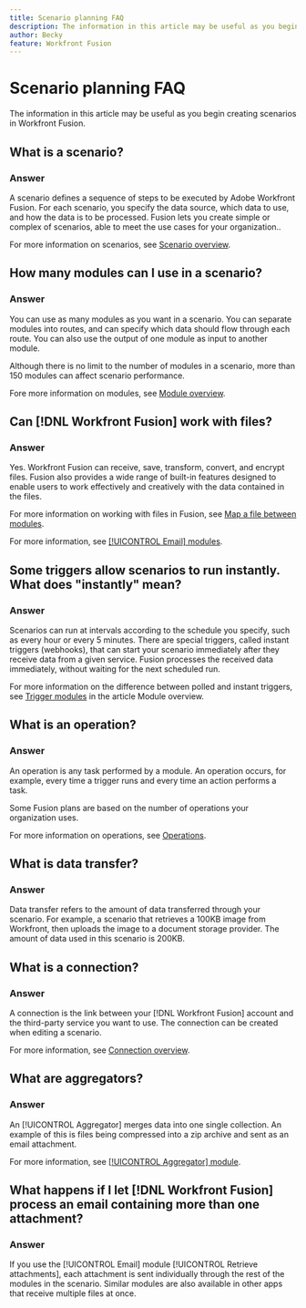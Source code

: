 ```yaml
---
title: Scenario planning FAQ
description: The information in this article may be useful as you begin creating scenarios in Workfront Fusion.
author: Becky
feature: Workfront Fusion
---
```

# Scenario planning FAQ

The information in this article may be useful as you begin creating scenarios in Workfront Fusion.

## What is a scenario?

### Answer

A scenario defines a sequence of steps to be executed by Adobe Workfront Fusion. For each scenario, you specify the data source, which data to use, and how the data is to be processed. Fusion lets you create simple or complex of scenarios, able to meet the use cases for your organization..

For more information on scenarios, see [Scenario overview](/help/workfront-fusion/get-started-with-fusion/understand-fusion/scenario-overview.md).

## How many modules can I use in a scenario?

### Answer

You can use as many modules as you want in a scenario. You can separate modules into routes, and can specify which data should flow through each route. You can also use the output of one module as input to another module.

Although there is no limit to the number of modules in a scenario, more than 150 modules can affect scenario performance.

Fore more information on modules, see [Module overview](/help/workfront-fusion/get-started-with-fusion/understand-fusion/module-overview.md).

## Can [!DNL Workfront Fusion] work with files?

### Answer

Yes. Workfront Fusion can receive, save, transform, convert, and encrypt files. Fusion also provides a wide range of built-in features designed to enable users to work effectively and creatively with the data contained in the files.

For more information on working with files in Fusion, see [Map a file between modules](/help/workfront-fusion/create-scenarios/map-data/map-files.md).

For more information, see [[!UICONTROL Email] modules](../../workfront-fusion/apps-and-their-modules/email-modules.md).

## Some triggers allow scenarios to run instantly. What does "instantly" mean?

### Answer

Scenarios can run at intervals according to the schedule you specify, such as every hour or every 5 minutes. There are special triggers, called instant triggers (webhooks), that can start your scenario immediately after they receive data from a given service. Fusion processes the received data immediately, without waiting for the next scheduled run. 

For more information on the difference between polled and instant triggers, see [Trigger modules](/help/workfront-fusion/get-started-with-fusion/understand-fusion/module-overview.md#trigger-modules) in the article Module overview.

## What is an operation?

### Answer

An operation is any task performed by a module. An operation occurs, for example, every time a trigger runs and every time an action performs a task.

Some Fusion plans are based on the number of operations your organization uses.

For more information on operations, see [Operations](/help/workfront-fusion/set-up-and-manage-workfront-fusion/licensing-operations-overview/operations-in-workfront-fusion.md).

## What is data transfer?

### Answer

Data transfer refers to the amount of data transferred through your scenario. For example,  a scenario that retrieves a 100KB image from Workfront, then uploads the image to a document storage provider. The amount of data used in this scenario is 200KB.

## What is a connection?

### Answer

A connection is the link between your [!DNL Workfront Fusion] account and the third-party service you want to use. The connection can be  created when editing a scenario. 

For more information, see [Connection overview](/help/workfront-fusion/get-started-with-fusion/understand-fusion/connection-overview.md).

## What are aggregators?

### Answer

An [!UICONTROL Aggregator] merges data into one single collection. An example of this is files being compressed into a zip archive and sent as an email attachment.

For more information, see [[!UICONTROL Aggregator] module](/help/workfront-fusion/references/modules/aggregator-module.md).

## What happens if I let [!DNL Workfront Fusion] process an email containing more than one attachment?

### Answer

If you use the [!UICONTROL Email] module [!UICONTROL Retrieve attachments], each attachment is sent individually through the rest of the modules in the scenario. Similar modules are also available in other apps that receive multiple files at once.
